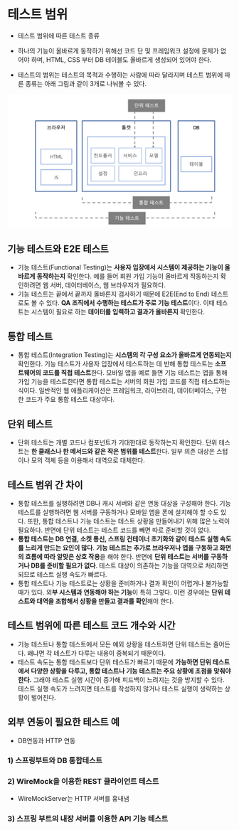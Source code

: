# 테스트 범위

- 테스트 범위에 따른 테스트 종류
- 하나의 기능이 올바르게 동작하기 위해선 코드 단 및 프레임워크 설정에 문제가 없어야 하며,
  HTML, CSS 부터 DB 테이블도 올바르게 생성되어 있어야 한다.

- 테스트의 범위는 테스트의 목적과 수행하는 사람에 따라 달라지며 테스트 범위에 따른 종류는 아래 그림과 같이 3개로 나눠볼 수 있다.

![테스트종류.png](./resources/테스트종류.png)

## 기능 테스트와 E2E 테스트

- 기능 테스트(Functional Testing)는 **사용자 입장에서 시스템이 제공하는 기능이 올바르게 동작하는지** 확인한다. 예를 들어 회원 가입 기능이 올바르게 작동하는지 확인하려면 웹 서버, 데이터베이스, 웹 브라우저가 필요하다.
- 기능 테스트는 끝에서 끝까지 올바른지 검사하기 때문에 E2E(End to End) 테스트로도 볼 수 있다. **QA 조직에서 수행하는 테스트가 주로 기능 테스트**이다. 이때 테스트는 시스템이 필요로 하는 **데이터를 입력하고 결과가 올바른지** 확인한다.

## 통합 테스트

- 통합 테스트(Integration Testing)는 **시스템의 각 구성 요소가 올바르게 연동되는지** 확인한다. 기능 테스트가 사용자 입장에서 테스트하는 데 반해 통합 테스트는 **소프트웨어의 코드를 직접 테스트**한다. 모바일 앱을 예로 들면 기능 테스트는 앱을 통해 가입 기능을 테스트한다면 통합 테스트는 서버의 회원 가입 코드를 직접 테스트하는 식이다. 일반적인 웹 애플리케이션은 프레임워크, 라이브러리, 데이터베이스, 구현한 코드가 주요 통합 테스트 대상이다.

## 단위 테스트

- 단위 테스트는 개별 코드나 컴포넌트가 기대한대로 동작하는지 확인한다. 단위 테스트는 **한 클래스나 한 메서드와 같은 작은 범위를 테스트**한다. 일부 의존 대상은 스텁이나 모의 객체 등을 이용해서 대역으로 대체한다.

## 테스트 범위 간 차이

- 통합 테스트를 실행하려면 DB나 캐시 서버와 같은 연동 대상을 구성해야 한다. 기능 테스트를 실행하려면 웹 서버를 구동하거나 모바일 앱을 폰에 설치해야 할 수도 있다. 또한, 통합 테스트나 기능 테스트는 테스트 상황을 만들어내기 위해 많은 노력이 필요하다. 반면에 단위 테스트는 테스트 코드를 빼면 따로 준비할 것이 없다.
- **통합 테스트는 DB 연결, 소켓 통신, 스프링 컨테이너 초기화와 같이 테스트 실행 속도를 느리게 만드는 요인이 많다**. **기능 테스트는 추가로 브라우저나 앱을 구동하고 화면의 흐름에 따라 알맞은 상호 작용**을 해야 한다. 반면에 **단위 테스트는 서버를 구동하거나 DB를 준비할 필요가 없다**. 테스트 대상이 의존하는 기능을 대역으로 처리하면 되므로 테스트 실행 속도가 빠르다.
- 통합 테스트나 기능 테스트로는 상황을 준비하거나 결과 확인이 어렵거나 불가능할 때가 있다. 외**부 시스템과 연동해야 하는 기능**이 특히 그렇다. 이런 경우에는 **단위 테스트와 대역을 조합해서 상황을 만들고 결과를 확인**해야 한다.

## 테스트 범위에 따른 테스트 코드 개수와 시간

- 기능 테스트나 통합 테스트에서 모든 예외 상황을 테스트하면 단위 테스트는 줄어든다. 왜냐면 각 테스트가 다루는 내용이 중복되기 때문이다.
- 테스트 속도는 통합 테스트보다 단위 테스트가 빠르기 때문에 **가능하면 단위 테스트에서 다양한 상황을 다루고, 통합 테스트나 기능 테스트는 주요 상황에 초점을 맞춰야 한다.** 그래야 테스트 실행 시간이 증가해 피드백이 느려지는 것을 방지할 수 있다. 테스트 실행 속도가 느려지면 테스트를 작성하지 않거나 테스트 실행이 생략하는 상황이 벌어진다.

## 외부 연동이 필요한 테스트 예

- DB연동과 HTTP 연동

### 1) 스프링부트와 DB 통합테스트

### 2) WireMock을 이용한 REST 클라이언트 테스트

- WireMockServer는 HTTP 서버를 흉내냄

### 3) 스프링 부트의 내장 서버를 이용한 API 기능 테스트